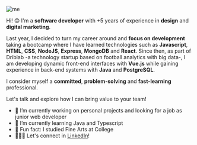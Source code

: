 ![me](https://res.cloudinary.com/dorpbnltc/image/upload/v1726396246/LinkedIn_Cover_wmysgb.png)

Hi! 😊 I'm a **software developer** with +5 years of experience in **design** and **digital marketing**.

Last year, I decided to turn my career around and **focus on development** taking a bootcamp where I have learned technologies such as **Javascript**, **HTML**, **CSS**, **NodeJS**, **Express**, **MongoDB** and **React**. Since then, as part of Driblab -a technology startup based on football analytics with big data-, I am developing dynamic front-end interfaces with **Vue.js** while gaining experience in back-end systems with **Java** and **PostgreSQL**.

I consider myself a **committed**, **problem-solving** and **fast-learning** professional. 

Let's talk and explore how I can bring value to your team! 

- 🔭 I’m currently working on personal projects and looking for a job as junior web developer
- 🌱 I’m currently learning Java and Typescript
- 🎨 Fun fact: I studied Fine Arts at College
- 👩🏻‍💻 Let's connect in [LinkedIn](https://www.linkedin.com/in/sofiajimglez/)!



<!--
### Hi! 😊
**sofiajimglez/sofiajimglez** is a ✨ _special_ ✨ repository because its `README.md` (this file) appears on your GitHub profile.

Here are some ideas to get you started:

- 🔭 I’m currently working on ...
- 🌱 I’m currently learning ...
- 👯 I’m looking to collaborate on ...
- 🤔 I’m looking for help with ...
- 💬 Ask me about ...
- 📫 How to reach me: ...
- 😄 Pronouns: ...
- ⚡ Fun fact: ...
-->

